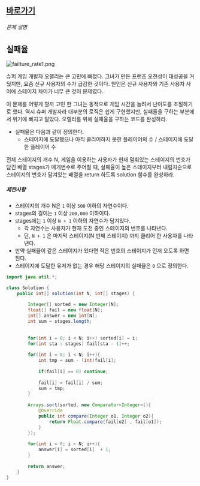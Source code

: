 

## [바로가기](https://school.programmers.co.kr/learn/courses/30/lessons/42889)

###### 문제 설명

## 실패율

![failture_rate1.png](https://grepp-programmers.s3.amazonaws.com/files/production/bde471d8ac/48ddf1cc-c4ea-499d-b431-9727ee799191.png)

슈퍼 게임 개발자 오렐리는 큰 고민에 빠졌다. 그녀가 만든 프랜즈 오천성이 대성공을 거뒀지만, 요즘 신규 사용자의 수가 급감한 것이다. 원인은 신규 사용자와 기존 사용자 사이에 스테이지 차이가 너무 큰 것이 문제였다.

이 문제를 어떻게 할까 고민 한 그녀는 동적으로 게임 시간을 늘려서 난이도를 조절하기로 했다. 역시 슈퍼 개발자라 대부분의 로직은 쉽게 구현했지만, 실패율을 구하는 부분에서 위기에 빠지고 말았다. 오렐리를 위해 실패율을 구하는 코드를 완성하라.

-   실패율은 다음과 같이 정의한다.
    -   스테이지에 도달했으나 아직 클리어하지 못한 플레이어의 수 / 스테이지에 도달한 플레이어 수

전체 스테이지의 개수 N, 게임을 이용하는 사용자가 현재 멈춰있는 스테이지의 번호가 담긴 배열 stages가 매개변수로 주어질 때, 실패율이 높은 스테이지부터 내림차순으로 스테이지의 번호가 담겨있는 배열을 return 하도록 solution 함수를 완성하라.

##### 제한사항

-   스테이지의 개수 N은 `1` 이상 `500` 이하의 자연수이다.
-   stages의 길이는 `1` 이상 `200,000` 이하이다.
-   stages에는 `1` 이상 `N + 1` 이하의 자연수가 담겨있다.
    -   각 자연수는 사용자가 현재 도전 중인 스테이지의 번호를 나타낸다.
    -   단, `N + 1` 은 마지막 스테이지(N 번째 스테이지) 까지 클리어 한 사용자를 나타낸다.
-   만약 실패율이 같은 스테이지가 있다면 작은 번호의 스테이지가 먼저 오도록 하면 된다.
-   스테이지에 도달한 유저가 없는 경우 해당 스테이지의 실패율은 `0` 으로 정의한다.



```java
import java.util.*;

class Solution {
    public int[] solution(int N, int[] stages) {
        
        Integer[] sorted = new Integer[N];
        float[] fail = new float[N];
        int[] answer = new int[N];
        int sum = stages.length;
        
        
        for(int i = 0; i < N; i++) sorted[i] = i;
        for(int sta : stages) fail[sta - 1]++;
           
        for(int i = 0; i < N; i++){
            int tmp = sum - (int)fail[i];
                
            if(fail[i] == 0) continue;
            
            fail[i] = fail[i] / sum;
            sum = tmp;
        }
        
        Arrays.sort(sorted, new Comparator<Integer>(){
            @Override
            public int compare(Integer o1, Integer o2){
                return Float.compare(fail[o2] , fail[o1]);
            }
        });
        
        for(int i = 0; i < N; i++){
            answer[i] = sorted[i]  + 1;
        }
        
        return answer;
    }
}

```